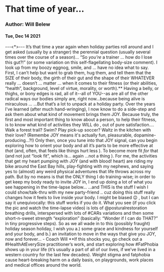 # That time of year…
### Author: Will Belew
#### Tue, Dec 14 2021
---<*>---
It’s that time a year again when holiday parties roll around and I get asked (usually by a stranger) the perennial question (usually several times over the course of a season)… “So *you’re* a trainer ... how do I lose this gut?!” (or some variation on this self-flagellating body-size comment). I look up from my boozy eggnog, smile, and ... have no idea what to say. First, I can’t help but want to grab them, hug them, and tell them that the SIZE of their body, the girth of their gut and the shape of their WHATEVER really ... doesn’t ... matter ... when it comes to their fitness (or their abilities, “health”, background, level of virtue, morality, or worth).** Having a belly, or thighs, or bony edges is rad, all of it--all of YOU--as are all of the  other  radical ways our bodies simply  are,  right now...because being alive is miraculous ... ...But that’s a lot to unpack at a holiday party. Over the years I've learned (after much hand-wringing), I now know to do a side-step and ask them about what kind of movement brings them JOY. Because truly, the first and most important thing to know about a person, to help their fitness, is to know what kind of activities they  WILL do , out of pure satisfaction.... Walk a forest trail? Swim? Play pick-up soccer? Waltz in the kitchen with their love? (Remembe JOY means it's actually  fun,   pleasurable, dopamine-producing...?!) Only then, once you tune into that JOY signal, can you begin exploring how to  orient  your body and all it’s parts to be more effective at *that* (and, often, that feels like things hurt  less ). To become more fit *for* that (and not just “look fit”, which is... again ...not a thing ). For me, the activities that get  my  heart pumping with JOY (and with blood! heart) are riding my bike around the East Bay hills, play-fighting with my nephews, and saying yes to (almost) any weird physical adventures that life throws across my path. But by no means is that the ONLY thing I do training-wise; in order to get keep my body ready to invite JOY in, I end up doing a lot of what you see happening in the time-lapse below...                     ...and THIS is the stuff I wish I could show/talk-thru with my new party-friend .. cuz doing this stuff  really  changes how it feels to live inside your body. I might be biased 😉 , but I can say it unequivocally: this stuff works  if you do it. What you see (if you click the pic and watch the time-lapse video) is lots of @posturalrestoration breathing drills, interspersed with lots of #CARs variations and then some short-n-sweet strength “exploration” (basically: “Wonder if I can do THAT?” in tiny progressive steps). So as we all wade in to this (possibly fraught) holiday season holiday, I wish you a.) some grace and kindness for yourself and your body, and b.) an invitation to move in the ways that give you JOY, now and forever... - Coach Will **If this shocks you, go check out a #HealthAtEverySize practitioner’s work, and start exploring how #FatPhobia shows up in your life (it’s usually a part of all of our lives, if we’ve lived in a western country for the last few decades). Weight stigma and fatphobia cause heart-breaking harm on a daily basis, on playgrounds, work places and medical offices around the world.
                        